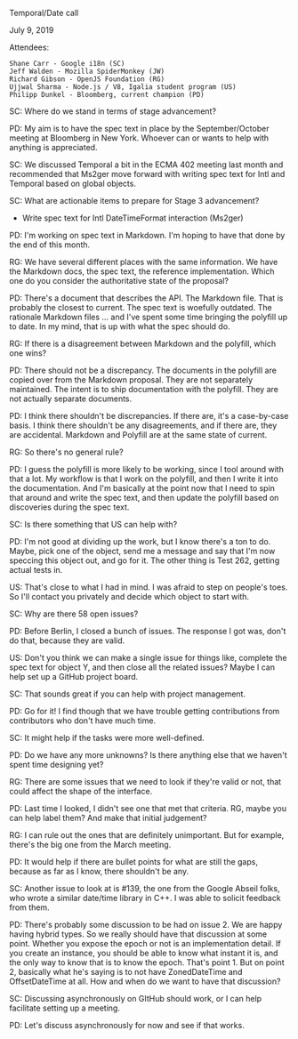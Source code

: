 Temporal/Date call

July 9, 2019

Attendees:

	Shane Carr - Google i18n (SC)
	Jeff Walden - Mozilla SpiderMonkey (JW)
	Richard Gibson - OpenJS Foundation (RG)
	Ujjwal Sharma - Node.js / V8, Igalia student program (US)
	Philipp Dunkel - Bloomberg, current champion (PD)

SC: Where do we stand in terms of stage advancement?

PD: My aim is to have the spec text in place by the September/October meeting at Bloomberg in New York.  Whoever can or wants to help with anything is appreciated.

SC: We discussed Temporal a bit in the ECMA 402 meeting last month and recommended that Ms2ger move forward with writing spec text for Intl and Temporal based on global objects.

SC: What are actionable items to prepare for Stage 3 advancement?

- Write spec text for Intl DateTimeFormat interaction (Ms2ger)

PD: I'm working on spec text in Markdown.  I'm hoping to have that done by the end of this month.

RG: We have several different places with the same information.  We have the Markdown docs, the spec text, the reference implementation.  Which one do you consider the authoritative state of the proposal?

PD: There's a document that describes the API.  The Markdown file.  That is probably the closest to current.  The spec text is woefully outdated.  The rationale Markdown files … and I've spent some time bringing the polyfill up to date.  In my mind, that is up with what the spec should do.

RG: If there is a disagreement between Markdown and the polyfill, which one wins?

PD: There should not be a discrepancy.  The documents in the polyfill are copied over from the Markdown proposal.  They are not separately maintained.  The intent is to ship documentation with the polyfill.  They are not actually separate documents.

PD: I think there shouldn't be discrepancies.  If there are, it's a case-by-case basis.  I think there shouldn't be any disagreements, and if there are, they are accidental.  Markdown and Polyfill are at the same state of current.

RG: So there's no general rule?

PD: I guess the polyfill is more likely to be working, since I tool around with that a lot.  My workflow is that I work on the polyfill, and then I write it into the documentation.  And I'm basically at the point now that I need to spin that around and write the spec text, and then update the polyfill based on discoveries during the spec text.

SC: Is there something that US can help with?

PD: I'm not good at dividing up the work, but I know there's a ton to do.  Maybe, pick one of the object, send me a message and say that I'm now speccing this object out, and go for it.  The other thing is Test 262, getting actual tests in.

US: That's close to what I had in mind.  I was afraid to step on people's toes.  So I'll contact you privately and decide which object to start with.

SC: Why are there 58 open issues?

PD: Before Berlin, I closed a bunch of issues.  The response I got was, don't do that, because they are valid.

US: Don't you think we can make a single issue for things like, complete the spec text for object Y, and then close all the related issues?  Maybe I can help set up a GitHub project board.

SC: That sounds great if you can help with project management.

PD: Go for it!  I find though that we have trouble getting contributions from contributors who don't have much time.

SC: It might help if the tasks were more well-defined.

PD: Do we have any more unknowns?  Is there anything else that we haven't spent time designing yet?

RG: There are some issues that we need to look if they're valid or not, that could affect the shape of the interface.

PD: Last time I looked, I didn't see one that met that criteria.  RG, maybe you can help label them?  And make that initial judgement?

RG: I can rule out the ones that are definitely unimportant.  But for example, there's the big one from the March meeting.

PD: It would help if there are bullet points for what are still the gaps, because as far as I know, there shouldn't be any.

SC: Another issue to look at is #139, the one from the Google Abseil folks, who wrote a similar date/time library in C++.  I was able to solicit feedback from them.

PD: There's probably some discussion to be had on issue 2.  We are happy having hybrid types.  So we really should have that discussion at some point.  Whether you expose the epoch or not is an implementation detail.  If you create an instance, you should be able to know what instant it is, and the only way to know that is to know the epoch.  That's point 1. But on point 2, basically what he's saying is to not have ZonedDateTime and OffsetDateTime at all.  How and when do we want to have that discussion?

SC: Discussing asynchronously on GItHub should work, or I can help facilitate setting up a meeting.

PD: Let's discuss asynchronously for now and see if that works.

